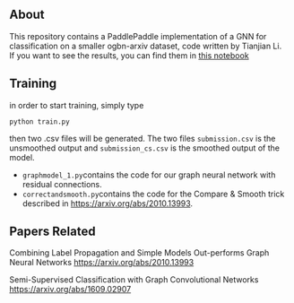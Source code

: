 ## About
This repository contains a PaddlePaddle implementation of a GNN for classification on a smaller ogbn-arxiv dataset, code written by Tianjian Li.  
If you want to see the results, you can find them in [this notebook](resgcn.ipynb)

## Training
in order to start training, simply type 
```
python train.py
```
then two .csv files will be generated. The two files
`submission.csv` is the unsmoothed output and `submission_cs.csv` is the smoothed output of the model.

- `graphmodel_1.py`contains the code for our graph neural network with residual connections.  
- `correctandsmooth.py`contains the code for the Compare & Smooth trick described in https://arxiv.org/abs/2010.13993.


## Papers Related
Combining Label Propagation and Simple Models Out-performs Graph Neural Networks
https://arxiv.org/abs/2010.13993

Semi-Supervised Classification with Graph Convolutional Networks
https://arxiv.org/abs/1609.02907

